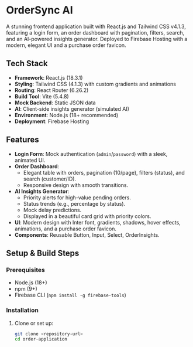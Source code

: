 # OrderSync AI

A stunning frontend application built with React.js and Tailwind CSS v4.1.3, featuring a login form, an order dashboard with pagination, filters, search, and an AI-powered insights generator. Deployed to Firebase Hosting with a modern, elegant UI and a purchase order favicon.

## Tech Stack
- **Framework**: React.js (18.3.1)
- **Styling**: Tailwind CSS (4.1.3) with custom gradients and animations
- **Routing**: React Router (6.26.2)
- **Build Tool**: Vite (5.4.8)
- **Mock Backend**: Static JSON data
- **AI**: Client-side insights generator (simulated AI)
- **Environment**: Node.js (18+ recommended)
- **Deployment**: Firebase Hosting

## Features
- **Login Form**: Mock authentication (`admin`/`password`) with a sleek, animated UI.
- **Order Dashboard**:
  - Elegant table with orders, pagination (10/page), filters (status), and search (customer/ID).
  - Responsive design with smooth transitions.
- **AI Insights Generator**:
  - Priority alerts for high-value pending orders.
  - Status trends (e.g., percentage by status).
  - Mock delay predictions.
  - Displayed in a beautiful card grid with priority colors.
- **UI**: Modern design with Inter font, gradients, shadows, hover effects, animations, and a purchase order favicon.
- **Components**: Reusable Button, Input, Select, OrderInsights.

## Setup & Build Steps

### Prerequisites
- Node.js (18+)
- npm (9+)
- Firebase CLI (`npm install -g firebase-tools`)

### Installation
1. Clone or set up:
   ```bash
   git clone <repository-url>
   cd order-application